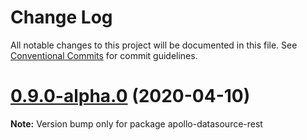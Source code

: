 # Change Log

All notable changes to this project will be documented in this file.
See [Conventional Commits](https://conventionalcommits.org) for commit guidelines.

# [0.9.0-alpha.0](https://github.com/apollographql/apollo-server/tree/master/packages/apollo-datasource-rest/compare/apollo-datasource-rest@0.8.1...apollo-datasource-rest@0.9.0-alpha.0) (2020-04-10)

**Note:** Version bump only for package apollo-datasource-rest
